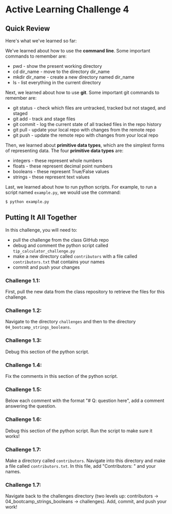 # Active Learning Challenge 4

## Quick Review 

Here's what we've learned so far: 

We've learned about how to use the **command line**. Some important commands to remember are:
* pwd - show the present working directory
* cd dir_name - move to the directory dir_name
* mkdir dir_name - create a new directory named dir_name
* ls - list everything in the current directory

Next, we learned about how to use **git**. Some important git commands to remember are:
* git status - check which files are untracked, tracked but not staged, and staged
* git add - track and stage files
* git commit - log the current state of all tracked files in the repo history
* git pull - update your local repo with changes from the remote repo
* git push - update the remote repo with changes from your local repo

Then, we learned about **primitive data types**, which are the simplest forms of representing data. The four **primitive data types** are:
* integers - these represent whole numbers
* floats - these represent decimal point numbers
* booleans - these represent True/False values
* strings - these represent text values

Last, we learned about how to run python scripts. For example, to run a script named `example.py`, we would use the command:
```
$ python example.py
```

## Putting It All Together

In this challenge, you will need to: 
* pull the challenge from the class GitHub repo
* debug and comment the python script called `tip_calculator_challenge.py`
* make a new directory called `contributors` with a file called `contributors.txt` that contains your names
* commit and push your changes

### Challenge 1.1:
First, pull the new data from the class repository to retrieve the files for this challenge.


### Challenge 1.2:
Navigate to the directory `challenges` and then to the directory `04_bootcamp_strings_booleans`.

### Challenge 1.3:
Debug this section of the python script.

### Challenge 1.4:
Fix the comments in this section of the python script. 

### Challenge 1.5:
Below each comment with the format "# Q: question here", add a comment answering the question. 

### Challenge 1.6:
Debug this section of the python script. Run the script to make sure it works!

### Challenge 1.7:
Make a directory called `contributors`. Navigate into this directory and make a file called `contributors.txt`. In this file, add "Contributors: " and your names.

### Challenge 1.7:
Navigate back to the challenges directory (two levels up: contributors -> 04_bootcamp_strings_booleans -> challenges). Add, commit, and push your work!
